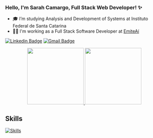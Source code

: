 ### Hello, I'm Sarah Camargo, Full Stack Web Developer! :sparkles:

- :mortar_board: I’m studying Analysis and Development of Systems at Instituto Federal de Santa Catarina
- :woman_technologist: I'm working as a Full Stack Software Developer at [EmiteAí](https://emiteai.com.br/)

[![Linkedin Badge](https://img.shields.io/badge/-LinkedIn-blue?style=for-the-badge&logo=Linkedin&logoColor=white&link=https://www.linkedin.com/in/sarah-carolina-camargo/)](https://www.linkedin.com/in/sarah-carolina-camargo/)
[![Gmail Badge](https://img.shields.io/badge/-Gmail-c14438?style=for-the-badge&logo=Gmail&logoColor=white&link=mailto:sarahcamargo00@gmail.com)](mailto:sarahcamargo00@gmail.com)

<div align="center">
  <a href="https://github.com/sarahCamargo">
    <img height="180em" src="https://github-readme-stats.vercel.app/api?username=sarahCamargo&show_icons=true&theme=dracula&include_all_commits=true"/>
    <img height="180em" src="https://github-readme-stats.vercel.app/api/top-langs/?username=sarahCamargo&layout=compact&langs_count=7&theme=dracula"/>
  </a>
</div>

## Skills

[![Skills](https://skillicons.dev/icons?i=java,react,ts,git,js,spring,flutter,postgres,rabbitmq)](https://skillicons.dev)
